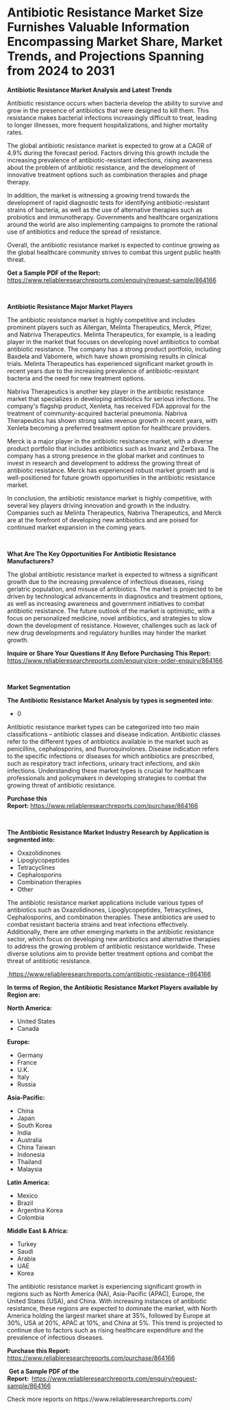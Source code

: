 <p><h1>Antibiotic Resistance Market Size Furnishes Valuable Information Encompassing Market Share, Market Trends, and Projections Spanning from 2024 to 2031</h1></p><p><strong>Antibiotic Resistance Market Analysis and Latest Trends</strong></p>
<p><p>Antibiotic resistance occurs when bacteria develop the ability to survive and grow in the presence of antibiotics that were designed to kill them. This resistance makes bacterial infections increasingly difficult to treat, leading to longer illnesses, more frequent hospitalizations, and higher mortality rates.</p><p>The global antibiotic resistance market is expected to grow at a CAGR of 4.9% during the forecast period. Factors driving this growth include the increasing prevalence of antibiotic-resistant infections, rising awareness about the problem of antibiotic resistance, and the development of innovative treatment options such as combination therapies and phage therapy.</p><p>In addition, the market is witnessing a growing trend towards the development of rapid diagnostic tests for identifying antibiotic-resistant strains of bacteria, as well as the use of alternative therapies such as probiotics and immunotherapy. Governments and healthcare organizations around the world are also implementing campaigns to promote the rational use of antibiotics and reduce the spread of resistance.</p><p>Overall, the antibiotic resistance market is expected to continue growing as the global healthcare community strives to combat this urgent public health threat.</p></p>
<p><strong>Get a Sample PDF of the Report:&nbsp;</strong> <a href="https://www.reliableresearchreports.com/enquiry/request-sample/864166">https://www.reliableresearchreports.com/enquiry/request-sample/864166</a></p>
<p>&nbsp;</p>
<p><strong>Antibiotic Resistance Major Market Players</strong></p>
<p><p>The antibiotic resistance market is highly competitive and includes prominent players such as Allergan, Melinta Therapeutics, Merck, Pfizer, and Nabriva Therapeutics. Melinta Therapeutics, for example, is a leading player in the market that focuses on developing novel antibiotics to combat antibiotic resistance. The company has a strong product portfolio, including Baxdela and Vabomere, which have shown promising results in clinical trials. Melinta Therapeutics has experienced significant market growth in recent years due to the increasing prevalence of antibiotic-resistant bacteria and the need for new treatment options.</p><p>Nabriva Therapeutics is another key player in the antibiotic resistance market that specializes in developing antibiotics for serious infections. The company's flagship product, Xenleta, has received FDA approval for the treatment of community-acquired bacterial pneumonia. Nabriva Therapeutics has shown strong sales revenue growth in recent years, with Xenleta becoming a preferred treatment option for healthcare providers.</p><p>Merck is a major player in the antibiotic resistance market, with a diverse product portfolio that includes antibiotics such as Invanz and Zerbaxa. The company has a strong presence in the global market and continues to invest in research and development to address the growing threat of antibiotic resistance. Merck has experienced robust market growth and is well-positioned for future growth opportunities in the antibiotic resistance market.</p><p>In conclusion, the antibiotic resistance market is highly competitive, with several key players driving innovation and growth in the industry. Companies such as Melinta Therapeutics, Nabriva Therapeutics, and Merck are at the forefront of developing new antibiotics and are poised for continued market expansion in the coming years.</p></p>
<p>&nbsp;</p>
<p><strong>What Are The Key Opportunities For Antibiotic Resistance Manufacturers?</strong></p>
<p><p>The global antibiotic resistance market is expected to witness a significant growth due to the increasing prevalence of infectious diseases, rising geriatric population, and misuse of antibiotics. The market is projected to be driven by technological advancements in diagnostics and treatment options, as well as increasing awareness and government initiatives to combat antibiotic resistance. The future outlook of the market is optimistic, with a focus on personalized medicine, novel antibiotics, and strategies to slow down the development of resistance. However, challenges such as lack of new drug developments and regulatory hurdles may hinder the market growth.</p></p>
<p><strong>Inquire or Share Your Questions If Any Before Purchasing This Report:</strong> <a href="https://www.reliableresearchreports.com/enquiry/pre-order-enquiry/864166">https://www.reliableresearchreports.com/enquiry/pre-order-enquiry/864166</a></p>
<p>&nbsp;</p>
<p><strong>Market Segmentation</strong></p>
<p><strong>The Antibiotic Resistance Market Analysis by types is segmented into:</strong></p>
<p><ul><li>0</li></ul></p>
<p><p>Antibiotic resistance market types can be categorized into two main classifications – antibiotic classes and disease indication. Antibiotic classes refer to the different types of antibiotics available in the market such as penicillins, cephalosporins, and fluoroquinolones. Disease indication refers to the specific infections or diseases for which antibiotics are prescribed, such as respiratory tract infections, urinary tract infections, and skin infections. Understanding these market types is crucial for healthcare professionals and policymakers in developing strategies to combat the growing threat of antibiotic resistance.</p></p>
<p><strong>Purchase this Report:&nbsp;</strong><a href="https://www.reliableresearchreports.com/purchase/864166">https://www.reliableresearchreports.com/purchase/864166</a></p>
<p>&nbsp;</p>
<p><strong>The Antibiotic Resistance Market Industry Research by Application is segmented into:</strong></p>
<p><ul><li>Oxazolidinones</li><li>Lipoglycopeptides</li><li>Tetracyclines</li><li>Cephalosporins</li><li>Combination therapies</li><li>Other</li></ul></p>
<p><p>The antibiotic resistance market applications include various types of antibiotics such as Oxazolidinones, Lipoglycopeptides, Tetracyclines, Cephalosporins, and combination therapies. These antibiotics are used to combat resistant bacteria strains and treat infections effectively. Additionally, there are other emerging markets in the antibiotic resistance sector, which focus on developing new antibiotics and alternative therapies to address the growing problem of antibiotic resistance worldwide. These diverse solutions aim to provide better treatment options and combat the threat of antibiotic resistance.</p></p>
<p><a href="https://www.reliableresearchreports.com/antibiotic-resistance-r864166">&nbsp;https://www.reliableresearchreports.com/antibiotic-resistance-r864166</a></p>
<p><strong>In terms of Region, the Antibiotic Resistance Market Players available by Region are:</strong></p>
<p>
    <p> <strong> North America: </strong>
        <ul>
            <li>United States</li>
            <li>Canada</li>
        </ul>
        </p> 
    <p> <strong> Europe: </strong>
        <ul>
            <li>Germany</li>
            <li>France</li>
            <li>U.K.</li>
            <li>Italy</li>
            <li>Russia</li>
        </ul>
        </p> 
    <p> <strong> Asia-Pacific: </strong>
        <ul>
            <li>China</li>
            <li>Japan</li>
            <li>South Korea</li>
            <li>India</li>
            <li>Australia</li>
            <li>China Taiwan</li>
            <li>Indonesia</li>
            <li>Thailand</li>
            <li>Malaysia</li>
        </ul>
        </p> 
    <p> <strong> Latin America: </strong>
        <ul>
            <li>Mexico</li>
            <li>Brazil</li>
            <li>Argentina Korea</li>
            <li>Colombia</li>
        </ul>
        </p> 
    <p> <strong> Middle East & Africa: </strong>
        <ul>
            <li>Turkey</li>
            <li>Saudi</li>
            <li>Arabia</li>
            <li>UAE</li>
            <li>Korea</li>
        </ul>
    </p>
    </p>
<p><p>The antibiotic resistance market is experiencing significant growth in regions such as North America (NA), Asia-Pacific (APAC), Europe, the United States (USA), and China. With increasing instances of antibiotic resistance, these regions are expected to dominate the market, with North America holding the largest market share at 35%, followed by Europe at 30%, USA at 20%, APAC at 10%, and China at 5%. This trend is projected to continue due to factors such as rising healthcare expenditure and the prevalence of infectious diseases.</p></p>
<p><strong>Purchase this Report: </strong><a href="https://www.reliableresearchreports.com/purchase/864166">https://www.reliableresearchreports.com/purchase/864166</a></p>
<p>&nbsp;<strong>Get a Sample PDF of the Report:&nbsp;&nbsp;</strong><a href="https://www.reliableresearchreports.com/enquiry/request-sample/864166">https://www.reliableresearchreports.com/enquiry/request-sample/864166</a></p>
<p><strong></strong></p>
<p>Check more reports on https://www.reliableresearchreports.com/</p>
